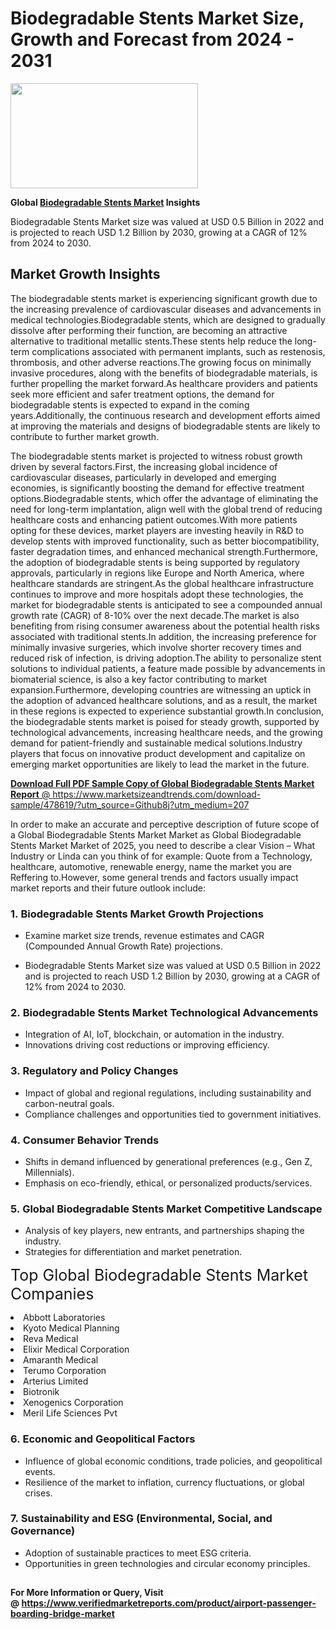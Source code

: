 <H1>Biodegradable Stents Market Size, Growth and Forecast from 2024 - 2031</H1><img class="aligncenter size-medium wp-image-584254" src="https://thirdeyenews.in/wp-content/uploads/2024/09/Global-Market-Research-300x168.jpeg" alt="" width="300" height="168" /><p><strong>Global&nbsp;<a href="https://www.marketsizeandtrends.com/download-sample/478619/?utm_source=Github8j?utm_medium=207">Biodegradable Stents Market</a> Insights</strong></p><p>Biodegradable Stents Market size was valued at USD 0.5 Billion in 2022 and is projected to reach USD 1.2 Billion by 2030, growing at a CAGR of 12% from 2024 to 2030.</p><p><h2>Market Growth Insights</h2> <p>The biodegradable stents market is experiencing significant growth due to the increasing prevalence of cardiovascular diseases and advancements in medical technologies.Biodegradable stents, which are designed to gradually dissolve after performing their function, are becoming an attractive alternative to traditional metallic stents.These stents help reduce the long-term complications associated with permanent implants, such as restenosis, thrombosis, and other adverse reactions.The growing focus on minimally invasive procedures, along with the benefits of biodegradable materials, is further propelling the market forward.As healthcare providers and patients seek more efficient and safer treatment options, the demand for biodegradable stents is expected to expand in the coming years.Additionally, the continuous research and development efforts aimed at improving the materials and designs of biodegradable stents are likely to contribute to further market growth.</p> <p><a href="#"></a></p> <p>The biodegradable stents market is projected to witness robust growth driven by several factors.First, the increasing global incidence of cardiovascular diseases, particularly in developed and emerging economies, is significantly boosting the demand for effective treatment options.Biodegradable stents, which offer the advantage of eliminating the need for long-term implantation, align well with the global trend of reducing healthcare costs and enhancing patient outcomes.With more patients opting for these devices, market players are investing heavily in R&D to develop stents with improved functionality, such as better biocompatibility, faster degradation times, and enhanced mechanical strength.Furthermore, the adoption of biodegradable stents is being supported by regulatory approvals, particularly in regions like Europe and North America, where healthcare standards are stringent.As the global healthcare infrastructure continues to improve and more hospitals adopt these technologies, the market for biodegradable stents is anticipated to see a compounded annual growth rate (CAGR) of 8-10% over the next decade.The market is also benefiting from rising consumer awareness about the potential health risks associated with traditional stents.In addition, the increasing preference for minimally invasive surgeries, which involve shorter recovery times and reduced risk of infection, is driving adoption.The ability to personalize stent solutions to individual patients, a feature made possible by advancements in biomaterial science, is also a key factor contributing to market expansion.Furthermore, developing countries are witnessing an uptick in the adoption of advanced healthcare solutions, and as a result, the market in these regions is expected to experience substantial growth.In conclusion, the biodegradable stents market is poised for steady growth, supported by technological advancements, increasing healthcare needs, and the growing demand for patient-friendly and sustainable medical solutions.Industry players that focus on innovative product development and capitalize on emerging market opportunities are likely to lead the market in the future.</p> <p><a href="#"></p><p><span class=""><strong>Download Full PDF Sample Copy of Global Biodegradable Stents Market Report</strong> @ <a href="https://www.marketsizeandtrends.com/download-sample/478619/?utm_source=Github8j?utm_medium=207" target="_blank">https://www.marketsizeandtrends.com/download-sample/478619/?utm_source=Github8j?utm_medium=207</a></span></p><p>In order to make an accurate and perceptive description of future scope of a Global&nbsp;Biodegradable Stents Market Market as Global&nbsp;Biodegradable Stents Market Market of 2025, you need to describe a clear Vision &ndash; What Industry or Linda can you think of for example: Quote from a Technology, healthcare, automotive, renewable energy, name the market you are Reffering to.However, some general trends and factors usually impact market reports and their future outlook include:</p><h3>1.&nbsp;<strong>Biodegradable Stents Market Growth Projections</strong></h3><ul><li>Examine market size trends, revenue estimates and CAGR (Compounded Annual Growth Rate) projections.</li><li><p>Biodegradable Stents Market size was valued at USD 0.5 Billion in 2022 and is projected to reach USD 1.2 Billion by 2030, growing at a CAGR of 12% from 2024 to 2030.</p></li></ul><h3>2.&nbsp;<strong>Biodegradable Stents Market Technological Advancements</strong></h3><ul><li>Integration of AI, IoT, blockchain, or automation in the industry.</li><li>Innovations driving cost reductions or improving efficiency.</li></ul><h3>3.&nbsp;<strong>Regulatory and Policy Changes</strong></h3><ul><li>Impact of global and regional regulations, including sustainability and carbon-neutral goals.</li><li>Compliance challenges and opportunities tied to government initiatives.</li></ul><h3>4.&nbsp;<strong>Consumer Behavior Trends</strong></h3><ul><li>Shifts in demand influenced by generational preferences (e.g., Gen Z, Millennials).</li><li>Emphasis on eco-friendly, ethical, or personalized products/services.</li></ul><h3>5.&nbsp;<strong>Global Biodegradable Stents Market Competitive Landscape</strong></h3><ul><li>Analysis of key players, new entrants, and partnerships shaping the industry.</li><li>Strategies for differentiation and market penetration.</li></ul><p data-pm-slice="1 1 []"><span style="color: inherit; font-family: inherit; font-size: 25px;">Top Global Biodegradable Stents Market Companies</span></p><div class="" data-test-id=""><p><li>Abbott Laboratories</li><li> Kyoto Medical Planning</li><li> Reva Medical</li><li> Elixir Medical Corporation</li><li> Amaranth Medical</li><li> Terumo Corporation</li><li> Arterius Limited</li><li> Biotronik</li><li> Xenogenics Corporation</li><li> Meril Life Sciences Pvt</li></p></div><h3>6.&nbsp;<strong>Economic and Geopolitical Factors</strong></h3><ul><li>Influence of global economic conditions, trade policies, and geopolitical events.</li><li>Resilience of the market to inflation, currency fluctuations, or global crises.</li></ul><h3>7.&nbsp;<strong>Sustainability and ESG (Environmental, Social, and Governance)</strong></h3><ul><li>Adoption of sustainable practices to meet ESG criteria.</li><li>Opportunities in green technologies and circular economy principles.</li></ul><h2><strong style="font-size: 14px;">For More Information or Query, Visit @&nbsp;</strong><a style="background-color: #ffffff; font-size: 14px;" href="https://www.marketsizeandtrends.com/report/biodegradable-stents-market/" target="_blank">https://www.verifiedmarketreports.com/product/airport-passenger-boarding-bridge-market</a></h2>